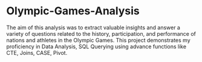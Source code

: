 # Olympic-Games-Analysis
The aim of this analysis was to extract valuable insights and answer a variety of questions related to the history, participation, and performance of nations and athletes in the Olympic Games. This project demonstrates my proficiency in Data Analysis, SQL Querying using advance functions like CTE, Joins, CASE, Pivot.
